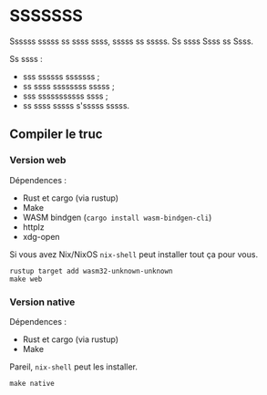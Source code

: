 # SSSSSSS

Ssssss sssss ss ssss ssss, sssss ss sssss. Ss ssss Ssss ss Ssss.

Ss ssss :

- sss ssssss sssssss ;
- ss ssss ssssssss sssss ;
- sss sssssssssss ssss ;
- ss ssss sssss s'sssss sssss.

## Compiler le truc

### Version web

Dépendences :

- Rust et cargo (via rustup)
- Make
- WASM bindgen (`cargo install wasm-bindgen-cli`)
- httplz
- xdg-open

Si vous avez Nix/NixOS `nix-shell` peut installer tout ça pour vous.

```
rustup target add wasm32-unknown-unknown
make web
```

### Version native

Dépendences :

- Rust et cargo (via rustup)
- Make

Pareil, `nix-shell` peut les installer.

```
make native
```
